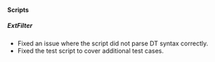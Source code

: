 
#### Scripts
##### ExtFilter
- Fixed an issue where the script did not parse DT syntax correctly.
- Fixed the test script to cover additional test cases.

